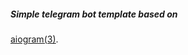 <h5>Simple telegram bot template based on</h5> <u><a href=https://docs.aiogram.dev/en/latest/>aiogram(3)</a></u>.
